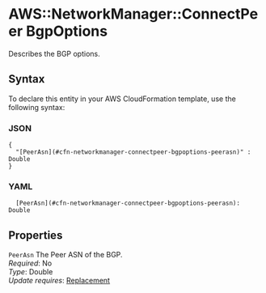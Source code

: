 # AWS::NetworkManager::ConnectPeer BgpOptions<a name="aws-properties-networkmanager-connectpeer-bgpoptions"></a>

Describes the BGP options\.

## Syntax<a name="aws-properties-networkmanager-connectpeer-bgpoptions-syntax"></a>

To declare this entity in your AWS CloudFormation template, use the following syntax:

### JSON<a name="aws-properties-networkmanager-connectpeer-bgpoptions-syntax.json"></a>

```
{
  "[PeerAsn](#cfn-networkmanager-connectpeer-bgpoptions-peerasn)" : Double
}
```

### YAML<a name="aws-properties-networkmanager-connectpeer-bgpoptions-syntax.yaml"></a>

```
  [PeerAsn](#cfn-networkmanager-connectpeer-bgpoptions-peerasn): Double
```

## Properties<a name="aws-properties-networkmanager-connectpeer-bgpoptions-properties"></a>

`PeerAsn` <a name="cfn-networkmanager-connectpeer-bgpoptions-peerasn"></a>
The Peer ASN of the BGP\.  
_Required_: No  
_Type_: Double  
_Update requires_: [Replacement](https://docs.aws.amazon.com/AWSCloudFormation/latest/UserGuide/using-cfn-updating-stacks-update-behaviors.html#update-replacement)
